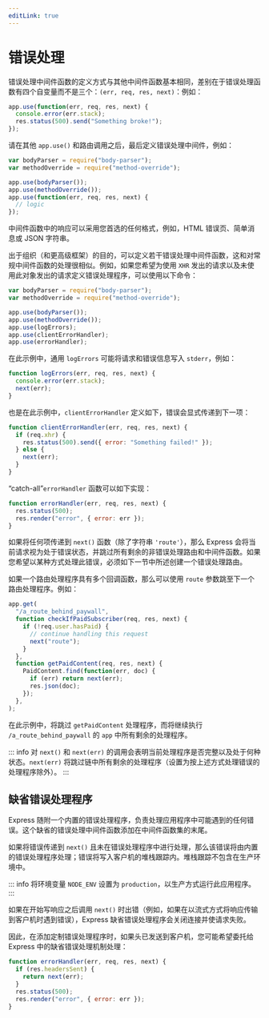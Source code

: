 ```yaml
---
editLink: true
---
```


# 错误处理

错误处理中间件函数的定义方式与其他中间件函数基本相同，差别在于错误处理函数有四个自变量而不是三个：`(err, req, res, next)`：例如：

```javascript
app.use(function(err, req, res, next) {
  console.error(err.stack);
  res.status(500).send("Something broke!");
});
```

请在其他 `app.use()` 和路由调用之后，最后定义错误处理中间件，例如：

```javascript
var bodyParser = require("body-parser");
var methodOverride = require("method-override");

app.use(bodyParser());
app.use(methodOverride());
app.use(function(err, req, res, next) {
  // logic
});
```

中间件函数中的响应可以采用您首选的任何格式，例如，HTML 错误页、简单消息或 JSON 字符串。

出于组织（和更高级框架）的目的，可以定义若干错误处理中间件函数，这和对常规中间件函数的处理很相似。例如，如果您希望为使用 `XHR` 发出的请求以及未使用此对象发出的请求定义错误处理程序，可以使用以下命令：

```javascript
var bodyParser = require("body-parser");
var methodOverride = require("method-override");

app.use(bodyParser());
app.use(methodOverride());
app.use(logErrors);
app.use(clientErrorHandler);
app.use(errorHandler);
```

在此示例中，通用 `logErrors` 可能将请求和错误信息写入 `stderr`，例如：

```javascript
function logErrors(err, req, res, next) {
  console.error(err.stack);
  next(err);
}
```

也是在此示例中，`clientErrorHandler` 定义如下，错误会显式传递到下一项：

```javascript
function clientErrorHandler(err, req, res, next) {
  if (req.xhr) {
    res.status(500).send({ error: "Something failed!" });
  } else {
    next(err);
  }
}
```

“catch-all”`errorHandler` 函数可以如下实现：

```javascript
function errorHandler(err, req, res, next) {
  res.status(500);
  res.render("error", { error: err });
}
```

如果将任何项传递到 `next()` 函数（除了字符串 `'route'`），那么 Express 会将当前请求视为处于错误状态，并跳过所有剩余的非错误处理路由和中间件函数。如果您希望以某种方式处理此错误，必须如下一节中所述创建一个错误处理路由。

如果一个路由处理程序具有多个回调函数，那么可以使用 `route` 参数跳至下一个路由处理程序。例如：

```javascript
app.get(
  "/a_route_behind_paywall",
  function checkIfPaidSubscriber(req, res, next) {
    if (!req.user.hasPaid) {
      // continue handling this request
      next("route");
    }
  },
  function getPaidContent(req, res, next) {
    PaidContent.find(function(err, doc) {
      if (err) return next(err);
      res.json(doc);
    });
  },
);
```

在此示例中，将跳过 `getPaidContent` 处理程序，而将继续执行 `/a_route_behind_paywall` 的 `app` 中所有剩余的处理程序。

::: info
对 `next()` 和 `next(err)` 的调用会表明当前处理程序是否完整以及处于何种状态。`next(err)` 将跳过链中所有剩余的处理程序（设置为按上述方式处理错误的处理程序除外）。
:::

## 缺省错误处理程序

Express 随附一个内置的错误处理程序，负责处理应用程序中可能遇到的任何错误。这个缺省的错误处理中间件函数添加在中间件函数集的末尾。

如果将错误传递到 `next()` 且未在错误处理程序中进行处理，那么该错误将由内置的错误处理程序处理；错误将写入客户机的堆栈跟踪内。堆栈跟踪不包含在生产环境中。

::: info
将环境变量 `NODE_ENV` 设置为 `production`，以生产方式运行此应用程序。
:::

如果在开始写响应之后调用 `next()` 时出错（例如，如果在以流式方式将响应传输到客户机时遇到错误），Express 缺省错误处理程序会关闭连接并使请求失败。

因此，在添加定制错误处理程序时，如果头已发送到客户机，您可能希望委托给 Express 中的缺省错误处理机制处理：

```javascript
function errorHandler(err, req, res, next) {
  if (res.headersSent) {
    return next(err);
  }
  res.status(500);
  res.render("error", { error: err });
}
```
